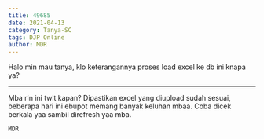 ```yaml
---
title: 49685
date: 2021-04-13
category: Tanya-SC
tags: DJP Online
author: MDR
---
```


Halo min mau tanya, klo keterangannya proses load excel ke db ini knapa ya?

---

Mba rin ini twit kapan? Dipastikan excel yang diupload sudah sesuai, beberapa hari ini ebupot memang banyak keluhan mbaa. Coba dicek berkala yaa sambil direfresh yaa mba.

`MDR`
